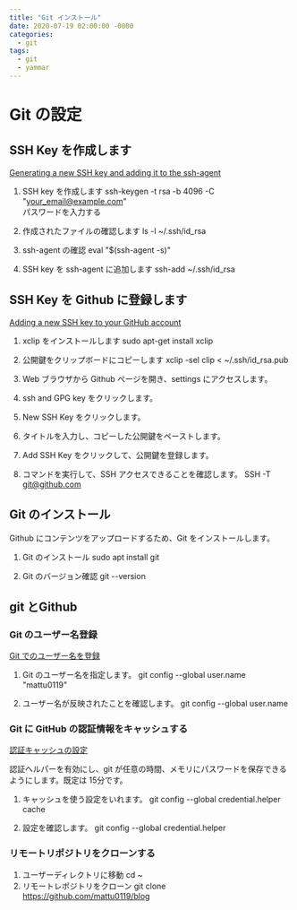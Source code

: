 ```yaml
---
title: "Git インストール"
date: 2020-07-19 02:00:00 -0000
categories: 
  - git
tags: 
  - git
  - yammar
---
```


# Git の設定

## SSH Key を作成します
[Generating a new SSH key and adding it to the ssh-agent](https://docs.github.com/en/github/authenticating-to-github/generating-a-new-ssh-key-and-adding-it-to-the-ssh-agent)

1. SSH key を作成します
ssh-keygen -t rsa -b 4096 -C "your_email@example.com"  
パスワードを入力する

2. 作成されたファイルの確認します
ls -l ~/.ssh/id_rsa

2. ssh-agent の確認
eval "$(ssh-agent -s)"

3. SSH key を ssh-agent に追加します
ssh-add ~/.ssh/id_rsa

## SSH Key を Github に登録します
[Adding a new SSH key to your GitHub account](https://docs.github.com/en/github/authenticating-to-github/adding-a-new-ssh-key-to-your-github-account)

1. xclip をインストールします
sudo apt-get install xclip

2. 公開鍵をクリップボードにコピーします
xclip -sel clip < ~/.ssh/id_rsa.pub

3. Web ブラウザから Github ぺージを開き、settings にアクセスします。
4. ssh and GPG key をクリックします。
1.  New SSH Key をクリックします。
1. タイトルを入力し、コピーした公開鍵をペーストします。
1. Add SSH Key をクリックして、公開鍵を登録します。
1. コマンドを実行して、SSH アクセスできることを確認します。
SSH -T git@github.com

## Git のインストール
Github にコンテンツをアップロードするため、Git をインストールします。

1. Git のインストール
sudo apt install git

2. Git のバージョン確認
git --version

## git とGithub
### Git のユーザー名登録
[Git でのユーザー名を登録](https://docs.github.com/ja/github/using-git/setting-your-username-in-git)

1. Git のユーザー名を指定します。
git config --global user.name "mattu0119"

2. ユーザー名が反映されたことを確認します。
git config --global user.name

### Git に GitHub の認証情報をキャッシュする
[認証キャッシュの設定](https://docs.github.com/ja/github/using-git/caching-your-github-credentials-in-git)

認証ヘルパーを有効にし、git が任意の時間、メモリにパスワードを保存できるようにします。既定は 15分です。
1. キャッシュを使う設定をいれます。
git config --global credential.helper cache

2. 設定を確認します。
git config --global credential.helper

### リモートリポジトリをクローンする
1. ユーザーディレクトリに移動
cd ~
1. リモートレポジトリをクローン
git clone https://github.com/mattu0119/blog






